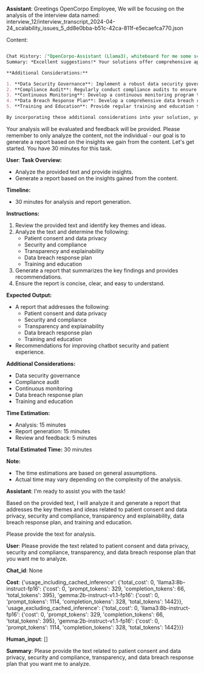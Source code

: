 **Assistant**: Greetings OpenCorpo Employee, We will be focusing on the analysis of the interview data named: interview_12/interview_transcript_2024-04-24_scalability_issues_5_dd8e0bba-b51c-42ca-811f-e5ecaefca770.json 


 Content: 

 ```md

 Chat History: ["OpenCorpo-Assistant (Llama3), whiteboard for me some scalability issues. Propose a solution for AI integration in business. I will evaluate your answers and give my feedback, then propose a problem to you. You will answer and I will evaluate. Let's now begin. You have 30 minutes.", "Sounds great! I'm ready to assist you. Please let me know the scalability issues with AI integration in business, and I will offer solutions and help you evaluate them. Once you provide your feedback, I'll offer my evaluation and propose a problem to you for further discussion.", "I'm excited to collaborate with you.\n\nScalability Issues with AI Integration in Business:\n\n1. **Data Management**: As businesses integrate more AI models, they face challenges in managing the exponential growth of data generated by these models. This includes storing, processing, and analyzing large amounts of data while maintaining data quality and integrity.\n2. **Model Complexity**: With the increasing complexity of AI models, companies struggle to maintain and update them as business requirements evolve. This can lead to model obsolescence, reduced accuracy, or even downtime.\n3. **Integration Challenges**: Integrating AI models with existing infrastructure, systems, and processes can be a significant challenge. This includes ensuring seamless data flows, addressing technical compatibility issues, and maintaining system security.\n4. **Cost and Budgeting**: The cost of implementing and maintaining AI solutions can be prohibitively expensive for many businesses. This may limit the adoption of AI in smaller organizations or those with limited budgets.\n\nNow it's your turn! What are some potential solutions to address these scalability issues with AI integration in business?", 'I can offer several solutions to address the scalability issues you mentioned:\n\n**1. Data Governance and Standardization:** Establish clear data governance and standardization practices to ensure data quality, consistency, and integrity. Use cloud-based solutions that provide scalable data storage and processing capabilities.\n\n**2. Model Versioning and Update:** Implement a model versioning and update process to track changes and maintain multiple versions of the AI models. This allows for easy rollbacks if needed while preserving previous versions for comparison.\n\n**3. Automated Integration Tools:** Utilize automated integration tools to streamline the onboarding and deployment of new AI models. This reduces manual effort and minimizes human error.\n\n**4. Cloud-Based Infrastructure**: Choose cloud-based infrastructure for AI platforms that offers scalability, elasticity, and cost-efficiency. Consider containerized deployments for better performance and resource utilization.\n\n**5. Collaboration and Communication:** Foster collaboration between AI teams, business stakeholders, and IT professionals to share knowledge, best practices, and challenges. Clear communication enables effective problem-solving and implementation of solutions.', "Excellent suggestions!\n\nI'll provide my feedback on each point:\n\n1. **Data Governance and Standardization**: Implementing clear data governance and standardization practices is a crucial step in ensuring data quality and consistency. Cloud-based solutions can indeed provide scalable storage and processing capabilities. However, it's essential to ensure that the chosen solution aligns with regulatory requirements and industry standards.\n\n2. **Model Versioning and Update**: Model versioning and update processes are vital for maintaining model integrity and accuracy. By tracking changes and preserving previous versions, businesses can easily roll back or compare models as needed. This approach also enables continuous improvement and refinement of AI models.\n\n3. **Automated Integration Tools**: Automated integration tools can significantly reduce manual effort and minimize human error. These tools enable seamless onboarding and deployment of new AI models, ensuring faster time-to-market and improved overall efficiency.\n\n4. **Cloud-Based Infrastructure**: Cloud-based infrastructure is a great option for AI platforms due to its scalability, elasticity, and cost-efficiency. Containerized deployments can indeed provide better performance and resource utilization. However, it's essential to ensure that the chosen cloud provider meets regulatory requirements and industry standards.\n\n5. **Collaboration and Communication**: Collaboration between AI teams, business stakeholders, and IT professionals is crucial for successful AI integration. Effective communication enables problem-solving, implementation of solutions, and ensures that AI models meet business needs.\n\nNow, I'd like to propose a new challenge:\n\n**Problem:** A retail company wants to integrate an AI-powered recommendation engine into its e-commerce platform. The system should analyze customer behavior, purchase history, and product features to suggest relevant products. However, the company is concerned about the potential impact on user experience and data security.\n\nPlease offer your thoughts on how to address these concerns and propose a solution for the retail company.", '**Problem Statement:**\n\nAs a retail company, how can I integrate an AI-powered recommendation engine while ensuring a positive user experience and maintaining data security?\n\n**Potential Solutions:**\n\n1. **Data Isolation**: Implement robust data isolation mechanisms to separate user data from training data used to develop the recommendation engine. This ensures that sensitive customer information remains protected while allowing the model to learn from historical data.\n\n2. **Secure Model Training**: Use secure machine learning techniques, such as differential privacy or federated learning, to train the recommendation engine without exposing sensitive customer data.\n\n3. **Regular Security Audits**: Conduct regular security audits of the recommendation engine to identify and mitigate potential vulnerabilities. This includes penetration testing and vulnerability assessments to ensure that the model is secure against malicious attacks.\n\n4. **User-Centric Design**: Focus on designing the recommendation engine with user experience in mind. This includes providing clear and concise recommendations, avoiding intrusive or excessive notifications, and offering customizable options to adjust the recommendation experience.\n\n5. **Monitoring User Behavior**: Implement comprehensive monitoring systems to track user behavior and detect any anomalies or suspicious patterns that may indicate potential security risks.\n\n6. **Compliance with Data Privacy Regulations**: Ensure that the recommendation engine complies with relevant data privacy regulations, such as GDPR and CCPA, by implementing transparent data handling practices and obtaining informed consent from users.\n\n7. **Continuous Model Monitoring**: Develop a mechanism to monitor the performance of the recommendation engine over time. This allows for early detection of any performance degradation or security breaches and enables quick corrective actions.', "*Excellent solutions!*\nI'll provide my feedback on each point:\n1. **Data Isolation**: Implementing data isolation mechanisms is crucial for protecting sensitive customer information. This approach ensures that the recommendation engine learns from historical data without compromising user privacy.\n2. **Secure Model Training**: Using secure machine learning techniques, such as differential privacy or federated learning, is a great way to train the recommendation engine while minimizing the risk of data exposure. These techniques provide an added layer of security and compliance with data privacy regulations.\n3. **Regular Security Audits**: Regular security audits are essential for identifying and mitigating potential vulnerabilities in the recommendation engine. This includes penetration testing and vulnerability assessments to ensure that the model is secure against malicious attacks.\n4. **User-Centric Design**: Focusing on user experience is vital for a successful recommendation engine. By providing clear and concise recommendations, avoiding intrusive notifications, and offering customizable options, you can create a positive user experience that builds trust with your customers.\n5. **Monitoring User Behavior**: Implementing comprehensive monitoring systems to track user behavior helps detect any anomalies or suspicious patterns that may indicate potential security risks. This enables proactive measures to mitigate threats before they become major issues.\n6. **Compliance with Data Privacy Regulations**: Ensuring compliance with data privacy regulations, such as GDPR and CCPA, is critical for maintaining trust with customers and avoiding legal consequences. By implementing transparent data handling practices and obtaining informed consent from users, you can demonstrate your commitment to customer privacy.\n7. **Continuous Model Monitoring**: Developing a mechanism to monitor the performance of the recommendation engine over time allows for early detection of any performance degradation or security breaches. This enables quick corrective actions to maintain model accuracy and security.\n\nNow, I'd like to propose an additional challenge:\n*Problem:** A healthcare organization wants to integrate an AI-powered chatbot into its patient communication system. The chatbot should provide personalized health advice, appointment scheduling, and medication reminders. However, the organization is concerned about the potential impact on patient data privacy and security.\n*Please offer your thoughts on how to address these concerns and propose a solution for the healthcare organization.*", "**Problem Statement:**\n\nAs a healthcare organization, how can I integrate an AI-powered chatbot into my patient communication system while ensuring patient data privacy and security?\n\n**Potential Solutions:**\n\n1. **Patient Consent and Informed Disclosure**: Clearly inform patients about the use of AI chatbots and obtain their explicit consent before using the chatbot's features. This ensures that patients are aware of what data is being collected and how it will be used.\n\n2. **Secure Data Storage and Encryption**: Implement robust data storage and encryption mechanisms to protect patient data. This includes encryption at rest and in transit, as well as access controls to ensure that only authorized users can access sensitive information.\n\n3. **Transparency and Explainability**: Provide patients with transparency and explainability about how the chatbot uses patient data. This allows them to make informed decisions about participating in the chatbot program and understand how their data is being used.\n\n4. **Compliance with Health Industry Data Privacy Regulations**: Ensure compliance with relevant health industry data privacy regulations, such as HIPAA and GDPR, by implementing strict protocols for data handling, security, and access.\n\n5. **Data Minimization**: Only collect and store the minimum amount of personal patient data required for chatbot functionality. This reduces the potential for unauthorized access or misuse of sensitive information.\n\n6. **Continuous Monitoring and Audits**: Establish robust monitoring and auditing mechanisms to detect and address any security breaches or unauthorized access attempts. Conduct regular penetration testing and vulnerability assessments to ensure that the chatbot remains secure.\n\n7. **Patient Education and Engagement**: Provide patients with education materials and resources about AI chatbots and data privacy. Encourage patients to actively participate in shaping the chatbot's development and use by providing feedback and setting expectations.", "*Excellent solutions!* You've provided a comprehensive plan for integrating an AI-powered chatbot into patient communication while ensuring patient data privacy and security.\n\nI'd like to highlight some key takeaways from your proposed solutions:\n\n1. **Patient Consent**: Obtaining explicit consent from patients is crucial for building trust and ensuring compliance with regulations.\n2. **Secure Data Storage and Encryption**: Implementing robust data storage and encryption mechanisms is vital for protecting sensitive patient information.\n3. **Transparency and Explainability**: Providing transparency and explainability about how the chatbot uses patient data helps build trust and enables informed decision-making.\n4. **Compliance with Regulations**: Ensuring compliance with relevant regulations, such as HIPAA and GDPR, is essential for avoiding legal consequences and maintaining reputation.\n\nTo further enhance your solutions, I'd like to propose a few additional considerations:\n\n* **Data Anonymization**: Consider anonymizing patient data wherever possible to minimize the risk of identity theft or unauthorized access.\n* **User Authentication and Authorization**: Implement robust user authentication and authorization mechanisms to ensure that only authorized personnel have access to patient data.\n* **Regular Security Training**: Provide regular security training for chatbot developers, administrators, and other stakeholders to ensure they understand the importance of data privacy and security.\n* **Incident Response Plan**: Develop an incident response plan in case of a security breach or unauthorized access attempt. This ensures that the organization can respond quickly and effectively to minimize damage.\n\nBy incorporating these additional considerations into your solution, you'll be well on your way to creating a secure and patient-centric AI chatbot for healthcare communication.\n\nPlease let me know if you have any questions or would like to discuss further!", "*Excellent suggestions!* Your solutions offer comprehensive approaches to addressing the concerns of patient data privacy and security when integrating an AI chatbot into a healthcare organization's patient communication system.\n\n**Additional Considerations:**\n\n1. **Data Security Governance**: Implement a robust data security governance framework to ensure that all data handling and processing practices comply with relevant regulations and best practices.\n2. **Compliance Audit**: Regularly conduct compliance audits to ensure that the organization maintains its compliance with data privacy and security regulations.\n3. **Continuous Monitoring**: Develop a continuous monitoring program to detect any suspicious activities or security breaches in real time.\n4. **Data Breach Response Plan**: Develop a comprehensive data breach response plan that outlines how the organization will respond to an unauthorized access attempt or data breach.\n5. **Training and Education**: Provide regular training and education to all staff members involved in chatbot development, administration, and operation to ensure they understand the importance of data privacy and security.\n\nBy incorporating these additional considerations into your solution, you can create a secure and patient-centric AI chatbot that aligns with the healthcare organization's values and ethical responsibilities."] 
 Summary: *Excellent suggestions!* Your solutions offer comprehensive approaches to addressing the concerns of patient data privacy and security when integrating an AI chatbot into a healthcare organization's patient communication system.

**Additional Considerations:**

1. **Data Security Governance**: Implement a robust data security governance framework to ensure that all data handling and processing practices comply with relevant regulations and best practices.
2. **Compliance Audit**: Regularly conduct compliance audits to ensure that the organization maintains its compliance with data privacy and security regulations.
3. **Continuous Monitoring**: Develop a continuous monitoring program to detect any suspicious activities or security breaches in real time.
4. **Data Breach Response Plan**: Develop a comprehensive data breach response plan that outlines how the organization will respond to an unauthorized access attempt or data breach.
5. **Training and Education**: Provide regular training and education to all staff members involved in chatbot development, administration, and operation to ensure they understand the importance of data privacy and security.

By incorporating these additional considerations into your solution, you can create a secure and patient-centric AI chatbot that aligns with the healthcare organization's values and ethical responsibilities. 
``` 


 Your analysis will be evaluated and feedback will be provided. Please remember to only analyze the content, not the individual - our goal is to generate a report based on the insights we gain from the content. Let's get started. You have 30 minutes for this task.

**User**: **Task Overview:**

* Analyze the provided text and provide insights.
* Generate a report based on the insights gained from the content.

**Timeline:**

* 30 minutes for analysis and report generation.

**Instructions:**

1. Review the provided text and identify key themes and ideas.
2. Analyze the text and determine the following:
    * Patient consent and data privacy
    * Security and compliance
    * Transparency and explainability
    * Data breach response plan
    * Training and education
3. Generate a report that summarizes the key findings and provides recommendations.
4. Ensure the report is concise, clear, and easy to understand.

**Expected Output:**

* A report that addresses the following:
    * Patient consent and data privacy
    * Security and compliance
    * Transparency and explainability
    * Data breach response plan
    * Training and education
* Recommendations for improving chatbot security and patient experience.

**Additional Considerations:**

* Data security governance
* Compliance audit
* Continuous monitoring
* Data breach response plan
* Training and education


**Time Estimation:**

* Analysis: 15 minutes
* Report generation: 15 minutes
* Review and feedback: 5 minutes

**Total Estimated Time:** 30 minutes

**Note:**

* The time estimations are based on general assumptions.
* Actual time may vary depending on the complexity of the analysis.

**Assistant**: I'm ready to assist you with the task!

Based on the provided text, I will analyze it and generate a report that addresses the key themes and ideas related to patient consent and data privacy, security and compliance, transparency and explainability, data breach response plan, and training and education.

Please provide the text for analysis.

**User**: Please provide the text related to patient consent and data privacy, security and compliance, transparency, and data breach response plan that you want me to analyze.

**Chat_id**: None

**Cost**: {'usage_including_cached_inference': {'total_cost': 0, 'llama3:8b-instruct-fp16': {'cost': 0, 'prompt_tokens': 329, 'completion_tokens': 66, 'total_tokens': 395}, 'gemma:2b-instruct-v1.1-fp16': {'cost': 0, 'prompt_tokens': 1114, 'completion_tokens': 328, 'total_tokens': 1442}}, 'usage_excluding_cached_inference': {'total_cost': 0, 'llama3:8b-instruct-fp16': {'cost': 0, 'prompt_tokens': 329, 'completion_tokens': 66, 'total_tokens': 395}, 'gemma:2b-instruct-v1.1-fp16': {'cost': 0, 'prompt_tokens': 1114, 'completion_tokens': 328, 'total_tokens': 1442}}}

**Human_input**: []

**Summary**: Please provide the text related to patient consent and data privacy, security and compliance, transparency, and data breach response plan that you want me to analyze.

